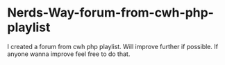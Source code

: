 # Nerds-Way-forum-from-cwh-php-playlist
I created  a forum from cwh php playlist. Will improve further if possible. If anyone wanna improve feel free to do that.
